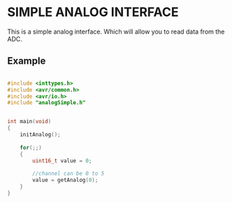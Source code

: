 # SIMPLE ANALOG INTERFACE

This is a simple analog interface. Which will allow you to read data from the ADC.

## Example

```c

#include <inttypes.h>
#include <avr/common.h>
#include <avr/io.h>
#include "analogSimple.h"


int main(void)
{
	initAnalog();
	
	for(;;)
	{
		uint16_t value = 0;
		
		//channel can be 0 to 5
		value = getAnalog(0);
	}
}
```
